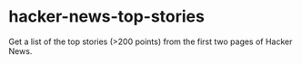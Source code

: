 # hacker-news-top-stories
Get a list of the top stories (>200 points) from the first two pages of Hacker News.
